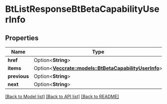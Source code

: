 # BtListResponseBtBetaCapabilityUserInfo

## Properties

Name | Type | Description | Notes
------------ | ------------- | ------------- | -------------
**href** | Option<**String**> |  | [optional]
**items** | Option<[**Vec<crate::models::BtBetaCapabilityUserInfo>**](BTBetaCapabilityUserInfo.md)> |  | [optional]
**previous** | Option<**String**> |  | [optional]
**next** | Option<**String**> |  | [optional]

[[Back to Model list]](../README.md#documentation-for-models) [[Back to API list]](../README.md#documentation-for-api-endpoints) [[Back to README]](../README.md)


